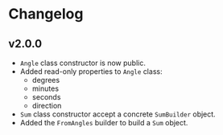 # Changelog

## v2.0.0
- `Angle` class constructor is now public.
- Added read-only properties to `Angle` class:
  - degrees
  - minutes
  - seconds
  - direction
- `Sum` class constructor accept a concrete `SumBuilder` object.
- Added the `FromAngles` builder to build a `Sum` object.